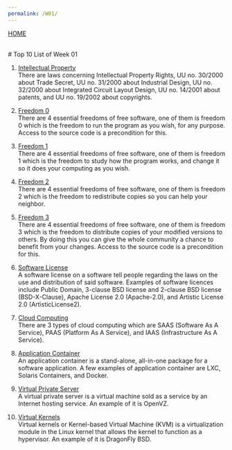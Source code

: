 ```yaml
---
permalink: /W01/
---
```

[HOME](../)

<br>
# Top 10 List of Week 01

1. [Intellectual Property](https://en.wikipedia.org/wiki/Intellectual_property)<br>
There are laws concerning Intellectual Property Rights, UU no. 30/2000 about Trade Secret, UU no. 31/2000
about Industrial Design, UU no. 32/2000 about Integrated Circuit Layout Design, UU no. 14/2001 about patents,
and UU no. 19/2002 about copyrights.

2. [Freedom 0](https://en.wikipedia.org/wiki/Free_software)<br>
There are 4 essential freedoms of free software, one of them is freedom 0 which is the freedom to run the
program as you wish, for any purpose. Access to the source code is a precondition for this.

3. [Freedom 1](https://en.wikipedia.org/wiki/Free_software)<br>
There are 4 essential freedoms of free software, one of them is freedom 1 which is the freedom to study how
the program works, and change it so it does your computing as you wish. 

4. [Freedom 2](https://en.wikipedia.org/wiki/Free_software)<br>
There are 4 essential freedoms of free software, one of them is freedom 2 which is the freedom to redistribute
copies so you can help your neighbor.

5. [Freedom 3](https://en.wikipedia.org/wiki/Free_software)<br>
There are 4 essential freedoms of free software, one of them is freedom 3 which is the freedom to distribute
copies of your modified versions to others. By doing this you can give the whole community a chance to
benefit from your changes. Access to the source code is a precondition for this.

6. [Software License](https://en.wikipedia.org/wiki/Software_license)<br>
A software license on a software tell people regarding the laws on the use and distribution of said software.
Examples of software licences include Public Domain, 3-clause BSD license and 2-clause BSD license (BSD-X-Clause),
Apache License 2.0 (Apache-2.0), and Artistic License 2.0 (ArtisticLicense2).

7. [Cloud Computing](https://en.wikipedia.org/wiki/Cloud_computing)<br>
There are 3 types of cloud computing which are SAAS (Software As A Service), PAAS (Platform As A Service), and
IAAS (Infrastructure As A Service).

8. [Application Container](https://en.wikipedia.org/wiki/Docker_(software))<br>
An application container is a stand-alone, all-in-one package for a software application. A few examples of
application container are LXC, Solaris Containers, and Docker.

9. [Virtual Private Server](https://en.wikipedia.org/wiki/Virtual_private_server)<br>
A virtual private server is a virtual machine sold as a service by an Internet hosting service. An example of it
is OpenVZ.

10. [Virtual Kernels](https://en.wikipedia.org/wiki/Kernel-based_Virtual_Machine)<br>
Virtual kernels or Kernel-based Virtual Machine (KVM) is a virtualization module in the Linux kernel that allows
the kernel to function as a hypervisor. An example of it is DragonFly BSD.

